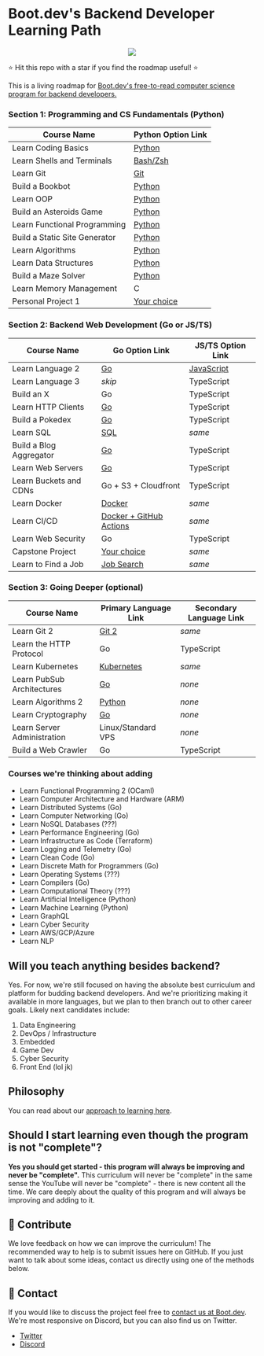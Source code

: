 # Boot.dev's Backend Developer Learning Path

<p align="center">
  <img src="https://github.com/bootdotdev/bootdev/assets/4583705/7a1184f1-bb43-45fa-a363-f18f8309056f" />
</p>

⭐ Hit this repo with a star if you find the roadmap useful! ⭐

This is a living roadmap for [Boot.dev's free-to-read computer science program for backend developers.](https://boot.dev)

### Section 1: Programming and CS Fundamentals (Python)

| Course Name                   | Python Option Link                                                       |
| ----------------------------- | ------------------------------------------------------------------------ |
| Learn Coding Basics           | [Python](https://www.boot.dev/courses/learn-python)                      |
| Learn Shells and Terminals    | [Bash/Zsh](https://www.boot.dev/courses/learn-shells-and-terminals)      |
| Learn Git                     | [Git](https://www.boot.dev/courses/learn-git)                            |
| Build a Bookbot               | [Python](https://www.boot.dev/courses/build-bookbot)                     |
| Learn OOP                     | [Python](https://www.boot.dev/courses/learn-object-oriented-programming) |
| Build an Asteroids Game       | [Python](https://www.boot.dev/courses/build-asteroids)                   |
| Learn Functional Programming  | [Python](https://www.boot.dev/courses/learn-functional-programming)      |
| Build a Static Site Generator | [Python](https://www.boot.dev/courses/build-static-site-generator)       |
| Learn Algorithms              | [Python](https://www.boot.dev/courses/learn-algorithms)                  |
| Learn Data Structures         | [Python](https://www.boot.dev/courses/learn-data-structures)             |
| Build a Maze Solver           | [Python](https://www.boot.dev/courses/build-maze-solver-python)          |
| Learn Memory Management       | C                                                                        |
| Personal Project 1            | [Your choice](https://www.boot.dev/courses/build-personal-project-1)     |

### Section 2: Backend Web Development (Go or JS/TS)

| Course Name             | Go Option Link                                                  | JS/TS Option Link                                       |
| ----------------------- | --------------------------------------------------------------- | ------------------------------------------------------- |
| Learn Language 2        | [Go](https://boot.dev/courses/learn-golang)                     | [JavaScript](https://boot.dev/courses/learn-javascript) |
| Learn Language 3        | _skip_                                                          | TypeScript                                              |
| Build an X              | Go                                                              | TypeScript                                              |
| Learn HTTP Clients      | [Go](https://boot.dev/courses/learn-http-clients-golang)        | TypeScript                                              |
| Build a Pokedex         | [Go](https://boot.dev/courses/build-pokedex-cli)                | TypeScript                                              |
| Learn SQL               | [SQL](https://boot.dev/courses/learn-sql)                       | _same_                                                  |
| Build a Blog Aggregator | [Go](https://boot.dev/courses/build-blog-aggregator)            | TypeScript                                              |
| Learn Web Servers       | [Go](https://boot.dev/courses/learn-web-servers)                | TypeScript                                              |
| Learn Buckets and CDNs  | Go + S3 + Cloudfront                                            | TypeScript                                              |
| Learn Docker            | [Docker](https://boot.dev/courses/learn-docker)                 | _same_                                                  |
| Learn CI/CD             | [Docker + GitHub Actions](https://boot.dev/courses/learn-ci-cd) | _same_                                                  |
| Learn Web Security      | Go                                                              | TypeScript                                              |
| Capstone Project        | [Your choice](https://boot.dev/courses/build-capstone-project)  | _same_                                                  |
| Learn to Find a Job     | [Job Search](https://www.boot.dev/courses/learn-job-search)     | _same_                                                  |

### Section 3: Going Deeper (optional)

| Course Name                 | Primary Language Link                                        | Secondary Language Link |
| --------------------------- | ------------------------------------------------------------ | ----------------------- |
| Learn Git 2                 | [Git 2](https://www.boot.dev/courses/learn-git-2)            | _same_                  |
| Learn the HTTP Protocol     | Go                                                           | TypeScript              |
| Learn Kubernetes            | [Kubernetes](https://www.boot.dev/courses/learn-kubernetes)  | _same_                  |
| Learn PubSub Architectures  | [Go](https://www.boot.dev/courses/learn-pub-sub)             | _none_                  |
| Learn Algorithms 2          | [Python](https://boot.dev/courses/learn-advanced-algorithms) | _none_                  |
| Learn Cryptography          | [Go](https://boot.dev/courses/learn-cryptography)            | _none_                  |
| Learn Server Administration | Linux/Standard VPS                                           | _none_                  |
| Build a Web Crawler         | Go                                                           | TypeScript              |

### Courses we're thinking about adding

- Learn Functional Programming 2 (OCaml)
- Learn Computer Architecture and Hardware (ARM)
- Learn Distributed Systems (Go)
- Learn Computer Networking (Go)
- Learn NoSQL Databases (???)
- Learn Performance Engineering (Go)
- Learn Infrastructure as Code (Terraform)
- Learn Logging and Telemetry (Go)
- Learn Clean Code (Go)
- Learn Discrete Math for Programmers (Go)
- Learn Operating Systems (???)
- Learn Compilers (Go)
- Learn Computational Theory (???)
- Learn Artificial Intelligence (Python)
- Learn Machine Learning (Python)
- Learn GraphQL
- Learn Cyber Security
- Learn AWS/GCP/Azure
- Learn NLP

## Will you teach anything besides backend?

Yes. For now, we're still focused on having the absolute best curriculum and platform for budding backend developers. And we're prioritizing making it available in more languages, but we plan to then branch out to other career goals. Likely next candidates include:

1. Data Engineering
2. DevOps / Infrastructure
3. Embedded
4. Game Dev
5. Cyber Security
6. Front End (lol jk)

## Philosophy

You can read about our [approach to learning here](https://blog.boot.dev/about/).

## Should I start learning even though the program is not "complete"?

**Yes you should get started - this program will always be improving and never be "complete".** This curriculum will never be "complete" in the same sense the YouTube will never be "complete" - there is new content all the time. We care deeply about the quality of this program and will always be improving and adding to it.

## 👏 Contribute

We love feedback on how we can improve the curriculum! The recommended way to help is to submit issues here on GitHub. If you just want to talk about some ideas, contact us directly using one of the methods below.

## 💬 Contact

If you would like to discuss the project feel free to [contact us at Boot.dev](https://blog.boot.dev/contact/). We're most responsive on Discord, but you can also find us on Twitter.

- [Twitter](https://twitter.com/bootdotdev)
- [Discord](https://boot.dev/community)
